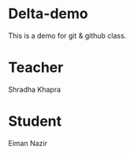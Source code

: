 # Delta-demo
This is a demo for git &amp; github class.

# Teacher
Shradha Khapra

# Student
Eiman Nazir
